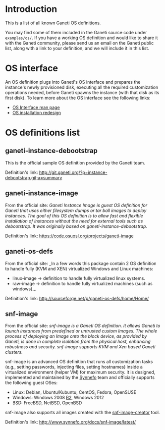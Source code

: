 # Introduction #

This is a list of all known Ganeti OS definitions.

You may find some of them included in the Ganeti source code under `examples/os/`. If you have a working OS definition and would like to share it with the Ganeti community, please send us an email on the Ganeti public list, along with a link to your definition, and we will include it in this list.

# OS interface #

An OS definition plugs into Ganeti's OS interface and prepares the instance's newly provisioned disk, executing all the required customization operations needed, before Ganeti spawns the instance (with that disk as its first disk). To learn more about the OS interface see the following links:
  * [OS Interface man page](http://docs.ganeti.org/ganeti/master/man/ganeti-os-interface.html)
  * [OS installation redesign](http://docs.ganeti.org/ganeti/master/html/design-os.html)

# OS definitions list #

## ganeti-instance-debootstrap ##

This is the official sample OS definition provided by the Ganeti team.

Definition's link: http://git.ganeti.org/?p=instance-debootstrap.git;a=summary

## ganeti-instance-image ##

From the official site:
_Ganeti Instance Image is guest OS definition for Ganeti that uses either filesystem dumps or tar ball images to deploy instances. The goal of this OS definition is to allow fast and flexible installation of instances without the need for external tools such as debootstrap. It was originally based on ganeti-instance-debootstrap._

Definition's link: https://code.osuosl.org/projects/ganeti-image

## ganeti-os-defs ##

From the official site:
_In a few words this package contain 2 OS definition to handle fully (KVM and XEN) virtualized Windows and Linux machines:
  * linux-image -> definition to handle fully virtualized linux systems.
  * raw-image -> definition to handle fully virtualized machines (such as windows)._

Definition's link: http://sourceforge.net/p/ganeti-os-defs/home/Home/

## snf-image ##

From the official site:
_snf-image is a Ganeti OS definition. It allows Ganeti to launch instances from predefined or untrusted custom Images. The whole process of deploying an Image onto the block device, as provided by Ganeti, is done in complete isolation from the physical host, enhancing robustness and security.
snf-image supports KVM and Xen based Ganeti clusters._

snf-image is an advanced OS definition that runs all customization tasks (e.g., setting passwords, injecting files, setting hostnames) inside a virtualized environment (helper VM) for maximum security. It is designed, implemented and maintained by the [Synnefo](http://www.synnefo.org) team and officially supports the following guest OSes:
  * Linux: Debian, Ubuntu/Kubuntu, CentOS, Fedora, OpenSUSE
  * Windows: Windows 2008 [R2](https://code.google.com/p/ganeti/source/detail?r=2), Windows 2012
  * BSD: FreeBSD, NetBSD, OpenBSD

snf-image also supports all images created with the [snf-image-creator](http://www.synnefo.org/docs/snf-image-creator/latest/) tool.

Definition's link: http://www.synnefo.org/docs/snf-image/latest/